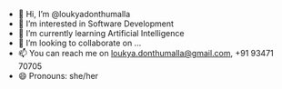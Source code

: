 - 👋 Hi, I’m @loukyadonthumalla
- 👀 I’m interested in Software Development
- 🌱 I’m currently learning Artificial Intelligence
- 💞️ I’m looking to collaborate on ...
- 📫 You can reach me on loukya.donthumalla@gmail.com, +91 93471 70705
- 😄 Pronouns: she/her

<!---
loukyadonthumalla/loukyadonthumalla is a ✨ special ✨ repository because its `README.md` (this file) appears on your GitHub profile.
You can click the Preview link to take a look at your changes.
--->
